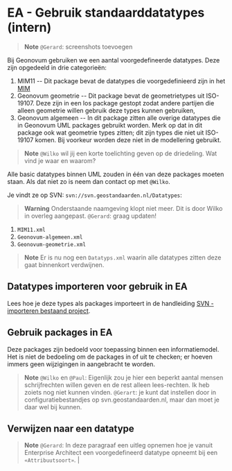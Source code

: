 # EA - Gebruik standaarddatatypes (intern)

> **Note**
> `@Gerard`: screenshots toevoegen

Bij Geonovum gebruiken we een aantal voorgedefineerde datatypes. Deze zijn opgedeeld in drie categorieën: 
 1. MIM11 -- Dit package bevat de datatypes die voorgedefinieerd zijn in het [MIM](https://docs.geostandaarden.nl/mim/mim/)
 1. Geonovum geometrie -- Dit package bevat de geometrietypes uit ISO-19107. Deze zijn in een los package gestopt zodat andere partijen die alleen geometrie willen gebruik deze types kunnen gebruiken,
 1. Geonovum algemeen -- In dit package zitten alle overige datatypes die in Geonovum UML packages gebruikt worden. Merk op dat in dit package ook wat geometrie types zitten; dit zijn types die niet uit ISO-19107 komen. Bij voorkeur worden deze niet in de modellering gebruikt.


> **Note**
> `@Wilko` wil jij een korte toelichting geven op de driedeling. Wat vind je waar en waarom?

Alle basic datatypes binnen UML zouden in één van deze packages moeten staan. Als dat niet zo is neem dan contact op met `@Wilko`.

Je vindt ze op SVN: `svn://svn.geostandaarden.nl/Datatypes`: 

> **Warning**
> Onderstaande naamgeving klopt niet meer. Dit is door Wilko in overleg aangepast. `@Gerard`: graag updaten!

 1. `MIM11.xml`
 1. `Geonovum-algemeen.xml`
 1. `Geonovum-geometrie.xml`

> **Note**
> Er is nu nog een `Datatyps.xml` waarin alle datatypes zitten deze gaat binnenkort verdwijnen.

## Datatypes importeren voor gebruik in EA

Lees hoe je deze types als packages importeert in de handleiding [SVN - importeren bestaand project](https://github.com/Geonovum/imvertor/blob/main/handleidingen/SVN%20-%20importeren%20bestaand%20project.md).

## Gebruik packages in EA 
Deze packages zijn bedoeld voor toepassing binnen een informatiemodel. Het is niet de bedoeling om de packages in of uit te checken; er hoeven immers geen wijzigingen in aangebracht te worden.

> **Note**
> `@Wilko` en `@Paul`: Eigenlijk zou je hier een beperkt aantal mensen schrijfrechten willen geven en de rest alleen lees-rechten. Ik heb zoiets nog niet kunnen vinden. `@Gerart`: je kunt dat instellen door in configuratiebestandjes op svn.geostandaarden.nl, maar dan moet je daar wel bij kunnen. 

## Verwijzen naar een datatype

> **Note**
> `@Gerard`: In deze paragraaf een uitleg opnemen hoe je vanuit Enterprise Architect een voorgedefineerd datatype opneemt bij een `«Attribuutsoort»`. |
